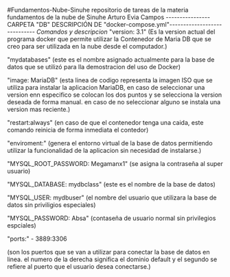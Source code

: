 #Fundamentos-Nube-Sinuhe
repositorio de tareas de la materia  fundamentos de la nube de Sinuhe Arturo Evia Campos
----------------CARPETA "DB" DESCRIPCIÓN DE "docker-compose.yml"-----------------------------
*Comandos y descripcion*
"version: 3.1"
(Es la version actual del programa docker que permite utilizar la Contenedor de Maria DB que se creo para ser utilizada
en la nube desde el computador.)

"mydatabases"
(este es el nombre asignado actualmente para la base de datos que se utilizó para lla demostracion del uso de Docker)

"image: MariaDB"
(esta linea de codigo representa la imagen ISO que se utiliza para instalar la aplicacion MariaDB, en caso de seleccionar
una version enn especifico se colocan los dos puntos y se selecciona la version deseada de forma manual. en caso de no seleccionar alguno
se instala una version mas reciente.)

"restart:always"
(en caso de que el contenedor tenga una caida, este comando reinicia de forma inmediata el
contedor)

"enviroment:"
(genera el entorno virtual de la base de datos permitiendo utilizar la funcionalidad de la aplicacion
sin necesidad de instalarse.)

"MYSQL_ROOT_PASSWORD: Megamanx1"
(se asigna la contraseña al super usuario)

"MYSQL_DATABASE: mydbclass"
(este es el nombre de la base de datos)

"MYSQL_USER: mydbuser"
(el nombre del usuario que utilizara la base de datos sin priviligios especiales)

"MYSQL_PASSWORD: Absa"
(contaseña de usuario normal sin privilegios espciales)

"ports:"
      - 3889:3306

(son los puertos que se van a utilizar para conectar la base de datos en linea. el numero de la derecha significa el dominio default
y el segundo se refiere al puerto que el usuario desea conectarse.)